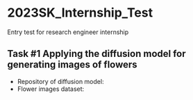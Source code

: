 # 2023SK_Internship_Test
Entry test for research engineer internship  

## Task #1 Applying the diffusion model for generating images of flowers

- Repository of diffusion model: 
- Flower images dataset: 

